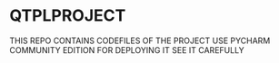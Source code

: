# QTPLPROJECT
 THIS REPO CONTAINS CODEFILES OF THE PROJECT 
USE PYCHARM COMMUNITY EDITION FOR DEPLOYING IT
SEE IT CAREFULLY
